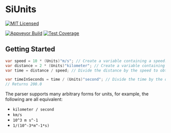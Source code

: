 SiUnits
=======

[![MIT Licensed](https://img.shields.io/badge/license-MIT-blue.svg?style=flat-square)](license.md)

[![Appveyor Build](https://img.shields.io/appveyor/ci/otac0n/SiUnits.svg?style=flat-square)](https://ci.appveyor.com/project/otac0n/SiUnits)
[![Test Coverage](https://img.shields.io/codecov/c/github/otac0n/SiUnits.svg?style=flat-square)](https://codecov.io/gh/otac0n/SiUnits)

Getting Started
---------------

```C#
var speed = 10 * (Units)"m/s"; // Create a variable containing a speed.
var distance = 2 * (Units)"kilometer"; // Create a variable containing a distance.
var time = distance / speed; // Divide the distance by the speed to obtain a total time.

var timeInSeconds = time / (Units)"second"; // Divide the time by the desired units to obtain a constant.
// Returns 200.0
```

The parser supports many arbitrary forms for units, for example, the following are all equivalent:

* `kilometer / second`
* `km/s`
* `10^3 m s^-1`
* `1/(10^-3*m^-1*s)`

